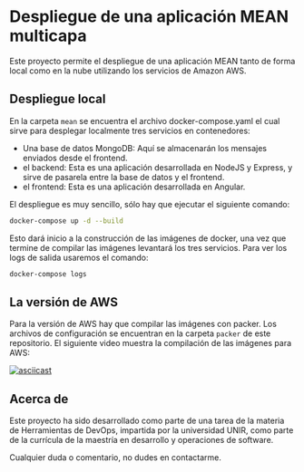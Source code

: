 # Despliegue de una aplicación MEAN multicapa

Este proyecto permite el despliegue de una aplicación MEAN tanto de forma local como en la nube utilizando los servicios de Amazon AWS.

## Despliegue local

En la carpeta `mean` se encuentra el archivo docker-compose.yaml el cual sirve para desplegar localmente tres servicios en contenedores:

- Una base de datos MongoDB: Aquí se almacenarán los mensajes enviados desde el frontend.
- el backend: Esta es una aplicación desarrollada en NodeJS y Express, y sirve de pasarela entre la base de datos y el frontend.
- el frontend: Esta es una aplicación desarrollada en Angular.

El despliegue es muy sencillo, sólo hay que ejecutar el siguiente comando:

```bash
docker-compose up -d --build
```

Esto dará inicio a la construcción de las imágenes de docker, una vez que termine de compilar las imágenes levantará los tres servicios. Para ver los logs de salida usaremos el comando:

```bash
docker-compose logs
```

## La versión de AWS

Para la versión de AWS hay que compilar las imágenes con packer. Los archivos de configuración se encuentran en la carpeta `packer` de este repositorio. El siguiente video muestra la compilación de las imágenes para AWS:

[![asciicast](https://asciinema.org/a/v5UC4r1rd3hJNVxZfa7WuQBmv.svg)](https://asciinema.org/a/v5UC4r1rd3hJNVxZfa7WuQBmv)

## Acerca de

Este proyecto ha sido desarrollado como parte de una tarea de la materia de Herramientas de DevOps, impartida por la universidad UNIR, como parte de la currícula de la maestría en desarrollo y operaciones de software.

Cualquier duda o comentario, no dudes en contactarme.
